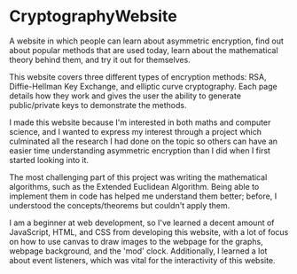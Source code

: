# CryptographyWebsite
A website in which people can learn about asymmetric encryption, find out about popular methods that are used today, learn about the mathematical theory behind them, and try it out for themselves.

This website covers three different types of encryption methods: RSA, Diffie-Hellman Key Exchange, and elliptic curve cryptography. Each page details how they work and gives the user the ability to generate public/private keys to demonstrate the methods.

I made this website because I'm interested in both maths and computer science, and I wanted to express my interest through a project which culminated all the research I had done on the topic so others can have an easier time understanding asymmetric encryption than I did when I first started looking into it.

The most challenging part of this project was writing the mathematical algorithms, such as the Extended Euclidean Algorithm. Being able to implement them in code has helped me understand them better; before, I understood the concepts/theorems but couldn't apply them.

I am a beginner at web development, so I've learned a decent amount of JavaScript, HTML, and CSS from developing this website, with a lot of focus on how to use canvas to draw images to the webpage for the graphs, webpage background, and the 'mod' clock. Additionally, I learned a lot about event listeners, which was vital for the interactivity of this website.
